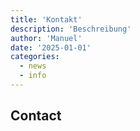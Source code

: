 ```yaml
---
title: 'Kontakt'
description: 'Beschreibung'
author: 'Manuel'
date: '2025-01-01'
categories:
  - news
  - info
---
```


## Contact
